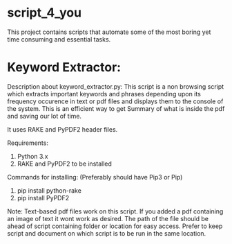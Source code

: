 # script_4_you
This project contains scripts that automate some of the most boring yet time consuming and essential tasks.

# Keyword Extractor:
Description about keyword_extractor.py: This script is a non browsing script which extracts important keywords and phrases depending upon its frequency occurence in text or pdf files and displays them to the console of the system. This is an efficient way to get Summary of what is inside the pdf and saving our lot of time.

It uses RAKE and PyPDF2 header files.

Requirements:
1. Python 3.x
2. RAKE and PyPDF2 to be installed

Commands for installing: (Preferably should have Pip3 or Pip)
1. pip install python-rake
2. pip install PyPDF2

Note:
Text-based pdf files work on this script. If you added a pdf containing an image of text it wont work as desired.
The path of the file should be ahead of script containing folder or location for easy access.
Prefer to keep script and document on which script is to be run in the same location.
